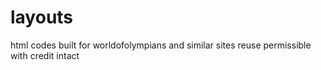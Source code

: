 # layouts
html codes built for worldofolympians and similar sites
reuse permissible with credit intact
